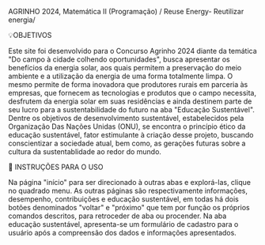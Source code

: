 AGRINHO 2024, Matemática II (Programação) / Reuse Energy- Reutilizar energia/

💡OBJETIVOS

Este site foi desenvolvido para o Concurso Agrinho 2024 diante da temática "Do campo à cidade colhendo oportunidades", busca apresentar os benefícios da energia solar, aos quais permitem a preservação do meio ambiente e a utilização da energia de uma forma totalmente limpa. O mesmo permite de forma inovadora que produtores rurais em parceria às empresas, que fornecem as tecnologias e produtos que o campo necessita, desfrutem da energia solar em suas residências e ainda destinem parte de seu lucro para a sustentabilidade do futuro na aba "Educação Sustentável".
Dentre os objetivos de desenvolvimento sustentável, estabelecidos pela Organização Das Nações Unidas (ONU), se encontra o princípio ético da educação sustentável, fator estimulante à criação desse projeto, buscando conscientizar a sociedade atual, bem como, as gerações futuras sobre a cultura da sustentablidade ao redor do mundo.

📝 INSTRUÇÕES PARA O USO

Na página "início" para ser direcionado à outras abas e explorá-las, clique no quadrado menu. As outras páginas são respectivamente informações, desempenho, contribuições e educação sustentável, em todas há dois botões denominados "voltar" e "próximo" que tem por função os próprios comandos descritos, para retroceder de aba ou procender. Na aba educação sustentável, apresenta-se um formulário de cadastro para o usuário após a compreensão dos dados e informações apresentados.
